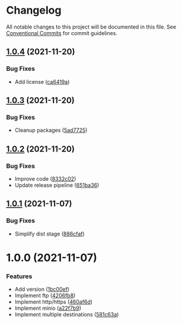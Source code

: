 # Changelog

All notable changes to this project will be documented in this file. See
[Conventional Commits](https://conventionalcommits.org) for commit guidelines.

## [1.0.4](https://github.com/stenic/go-uploader/compare/v1.0.3...v1.0.4) (2021-11-20)


### Bug Fixes

* Add license ([ca6419a](https://github.com/stenic/go-uploader/commit/ca6419aa7d0bbf36b70bb395fceea02832c4669c))

## [1.0.3](https://github.com/stenic/go-uploader/compare/v1.0.2...v1.0.3) (2021-11-20)


### Bug Fixes

* Cleanup packages ([5ad7725](https://github.com/stenic/go-uploader/commit/5ad77254c43dfa1a5a06e053effdfde6693e16fe))

## [1.0.2](https://github.com/stenic/go-uploader/compare/v1.0.1...v1.0.2) (2021-11-20)


### Bug Fixes

* Improve code ([8332c02](https://github.com/stenic/go-uploader/commit/8332c0260dfc950bc653ed77c8ab70a4e737c27e))
* Update release pipeline ([651ba36](https://github.com/stenic/go-uploader/commit/651ba3614c110239cb551f5576f2e35eb1629260))

## [1.0.1](https://github.com/stenic/go-uploader/compare/v1.0.0...v1.0.1) (2021-11-07)


### Bug Fixes

* Simplify dist stage ([886cfaf](https://github.com/stenic/go-uploader/commit/886cfafffe1011590414b4771294bbf38ad15854))

# 1.0.0 (2021-11-07)


### Features

* Add version ([1bc00ef](https://github.com/stenic/go-uploader/commit/1bc00eff19378beab085a3a61d1662527e34cb23))
* Implement ftp ([4206fb8](https://github.com/stenic/go-uploader/commit/4206fb897acd02c486179cddefb1c6080e836b20))
* Implement http/https ([460af6d](https://github.com/stenic/go-uploader/commit/460af6d830fa1cd63b940c6bd884777ea6f006d2))
* Implement minio ([a22f7b9](https://github.com/stenic/go-uploader/commit/a22f7b99af657cd3f8717294028d14a76ffd4e31))
* Implement multiple destinations ([581c63a](https://github.com/stenic/go-uploader/commit/581c63a3537440e78d173719f4fbac949660d562))
